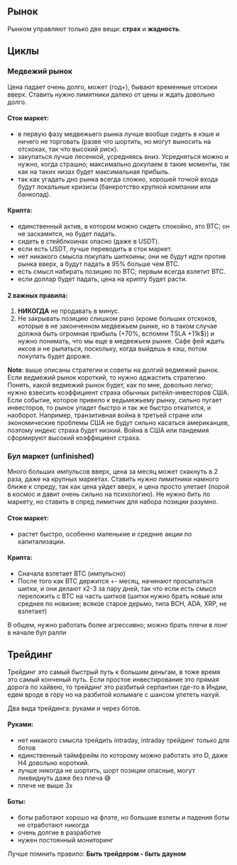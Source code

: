 ## Рынок

Рынком управляют только две вещи: **страх** и **жадность**.

## Циклы

### Медвежий рынок

Цена падает очень долго, может (год+), бывают временные отскоки вверх.
Ставить нужно лимитники далеко от цены и ждать довольно долго.

#### Сток маркет:

- в первую фазу медвежьего рынка лучше вообще сидеть в кэше и ничего не торговать (разве что шортить, но могут выносить
  на отскоках, так что высокий риск).
- закупаться лучше лесенкой, усредняясь вниз. Усредняться можно и нужно, когда страшно; максимально докупаем в такие
  моменты, так как на таких низах будет максимальная прибыль.
- так как угадать дно рынка всегда сложно, хорошей точкой входа будут локальные кризисы (банкротство крупной компании
  или банкопад).

#### Крипта:

- единственный актив, в котором можно сидеть спокойно, это BTC; он не заскамится, но будет падать.
- сидеть в стейблкоинах опасно (даже в USDT).
- если есть USDT, лучше переводить в сток маркет.
- нет никакого смысла покупать шиткоины; они не будут идти против рынка вверх, а будут падать в 95% больше чем BTC.
- есть смысл набирать позицию по BTC; первым всегда взлетит BTC.
- если доллар будет падать, цена на крипту будет расти.

#### 2 важных правила:

1) **НИКОГДА** не продавать в минус.
2) Не закрывать позицию слишком рано (кроме больших отскоков, которые в не законченном медвежьем рынке, но в таком
   случае должна быть огромная прибыль (+70%, вспомни TSLA +11k$)) и нужно понимать, что мы еще в медвежьем рынке. Сафе
   фей ждать иксов и не рыпаться, поскольку, когда выйдешь в кэш, потом покупать будет дороже.

**Note**: выше описаны стратегии и советы на долгий ведмежий рынок. Если ведмежий рынок короткий, то нужно аджастить
стратегию. Понять, какой ведмежий рынок будет, как по мне, довольно легко; нужно взвесить коэффициент страха обычных
ритейл-инвесторов США. Если событие, которое привело к ведьмежьему рынку, сильно пугает инвесторов, то рынок упадет
быстро и так же быстро откатится, и наоборот. Например, транзитивная война в третьей стране или экономические проблемы
США не будут сильно касаться американцев, поэтому индекс страха будет низкий. Война в США или пандемия сформируют
высокий коэффициент страха.

### Бул маркет (unfinished)

Много больших импульсов вверх, цена за месяц может скакнуть в 2 раза, даже на крупных маркетах. Ставить нужно лимитники
намного ближе к спреду, так как цена уйдет вверх, и цена просто улетает (порой в космос и давит очень сильно на
психологию). Не нужно бить по маркету, но ставить в спред лимитник для набора позиции разумно.

#### Сток маркет:

- растет быстро, особенно маленькие и средние акции по капитализации.

#### Крипта:

- Сначала взлетает BTC (импульсно)
- После того как BTC держится +- месяц, начинают просыпаться шитки, и они делают х2-3 за пару дней, так что если есть
  смысл переложить с BTC на часть шитков (шитки нужно брать новые или среднее по новизне; всякое старое дерьмо, типа
  BCH, ADA, XRP, не взлетает)

В общем, нужно работать более агрессивно; можно брать плечи в лонг в начале бул ралли

## Трейдинг

Трейдинг это самый быстрый путь к большим деньгам, в тоже время это самый конченый путь.
Если простое инвестирование это прямая дорога по хайвею,
то трейдинг это разбитый серпантин где-то в Индии, едем вроде в гору но на разбитой колымаге с шансом улететь нахуй.

Два вида трейдинга: руками и через ботов.

#### Руками:

- нет никакого смысла трейдить intraday, intraday трейдинг только для ботов
- единственный таймфрейм по которому можно работать это D, даже H4 довольно короткий.
- лучше никогда не шортить, шорт позиции опасные, могут ликвиднуть даже без плеча 😅
- плече не выше 3x

#### Боты:

- боты работают хорошо на флэте, но большие взлеты и падения боты не отработают никогда
- очень долгие в разработке
- нужен постоянный мониторинг

Лучше помнить правило:
**Быть трейдером - быть дауном**